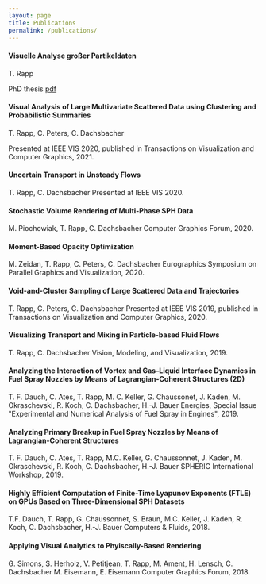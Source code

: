```yaml
---
layout: page
title: Publications
permalink: /publications/
---
```


#### Visuelle Analyse großer Partikeldaten

T. Rapp

PhD thesis [pdf](https://publikationen.bibliothek.kit.edu/1000131767/111311601)


#### Visual Analysis of Large Multivariate Scattered Data using Clustering and Probabilistic Summaries

T. Rapp, C. Peters, C. Dachsbacher

Presented at IEEE VIS 2020, published in Transactions on Visualization and Computer Graphics, 2021.


#### Uncertain Transport in Unsteady Flows

T. Rapp, C. Dachsbacher
Presented at IEEE VIS 2020.


#### Stochastic Volume Rendering of Multi‐Phase SPH Data

M. Piochowiak, T. Rapp, C. Dachsbacher
Computer Graphics Forum, 2020.


#### Moment-Based Opacity Optimization

M. Zeidan, T. Rapp, C. Peters, C. Dachsbacher
Eurographics Symposium on Parallel Graphics and Visualization, 2020.


#### Void-and-Cluster Sampling of Large Scattered Data and Trajectories

T. Rapp, C. Peters, C. Dachsbacher
Presented at IEEE VIS 2019, published in Transactions on Visualization and Computer Graphics, 2020.


#### Visualizing Transport and Mixing in Particle-based Fluid Flows

T. Rapp, C. Dachsbacher
Vision, Modeling, and Visualization, 2019.


#### Analyzing the Interaction of Vortex and Gas–Liquid Interface Dynamics in Fuel Spray Nozzles by Means of Lagrangian-Coherent Structures (2D)

T. F. Dauch, C. Ates, T. Rapp, M. C. Keller, G. Chaussonet, J. Kaden, M. Okraschevski, R. Koch, C. Dachsbacher, H.-J. Bauer
Energies, Special Issue "Experimental and Numerical Analysis of Fuel Spray in Engines", 2019.


#### Analyzing Primary Breakup in Fuel Spray Nozzles by Means of Lagrangian-Coherent Structures

T. F. Dauch, C. Ates, T. Rapp, M.C. Keller, G. Chaussonnet, J. Kaden, M. Okraschevski, R. Koch, C. Dachsbacher, H.-J. Bauer
SPHERIC International Workshop, 2019.


#### Highly Efficient Computation of Finite-Time Lyapunov Exponents (FTLE) on GPUs Based on Three-Dimensional SPH Datasets

T.F. Dauch, T. Rapp, G. Chaussonnet, S. Braun, M.C. Keller, J. Kaden, R. Koch, C. Dachsbacher, H.-J. Bauer
Computers & Fluids, 2018.


#### Applying Visual Analytics to Phyiscally-Based Rendering

G. Simons, S. Herholz, V. Petitjean, T. Rapp, M. Ament, H. Lensch, C. Dachsbacher M. Eisemann, E. Eisemann
Computer Graphics Forum, 2018.
